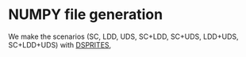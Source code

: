 # NUMPY file generation

We make the scenarios (SC, LDD, UDS, SC+LDD, SC+UDS, LDD+UDS, SC+LDD+UDS) with [DSPRITES]([https://drive.google.com/drive/folders/1DTqLrghP-EQ0aIehn6HTr3z8esJg-1Sp?usp=sharing](https://github.com/google-deepmind/dsprites-dataset)https://github.com/google-deepmind/dsprites-dataset), 
